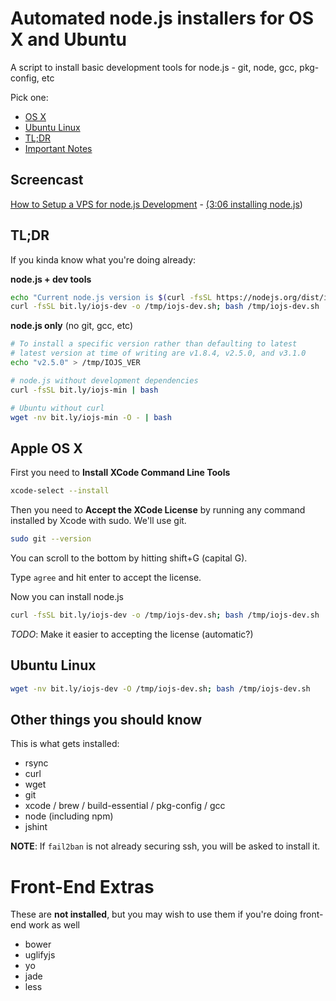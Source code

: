 # Automated node.js installers for OS X and Ubuntu

A script to install basic development tools for node.js - git, node, gcc, pkg-config, etc

Pick one:

* [OS X](#apple-os-x)
* [Ubuntu Linux](#ubuntu-linux)
* [TL;DR](#tldr)
* [Important Notes](#other-things-you-should-know)

## Screencast

[How to Setup a VPS for node.js Development](https://www.youtube.com/watch?v=ypjzi1axH2A) - [(3:06 installing node.js](https://www.youtube.com/watch?v=ypjzi1axH2A#t=186))

## TL;DR

If you kinda know what you're doing already:

**node.js + dev tools**

```bash
echo "Current node.js version is $(curl -fsSL https://nodejs.org/dist/index.tab | head -2 | tail -1 | cut -f 1)"
curl -fsSL bit.ly/iojs-dev -o /tmp/iojs-dev.sh; bash /tmp/iojs-dev.sh
```

**node.js only** (no git, gcc, etc)

```bash
# To install a specific version rather than defaulting to latest
# latest version at time of writing are v1.8.4, v2.5.0, and v3.1.0
echo "v2.5.0" > /tmp/IOJS_VER

# node.js without development dependencies
curl -fsSL bit.ly/iojs-min | bash

# Ubuntu without curl
wget -nv bit.ly/iojs-min -O - | bash
```

## Apple OS X

First you need to **Install XCode Command Line Tools**

```bash
xcode-select --install
```

Then you need to **Accept the XCode License** by running any command installed by Xcode with sudo. We'll use git.

```bash
sudo git --version
```

You can scroll to the bottom by hitting shift+G (capital G).

Type `agree` and hit enter to accept the license.

Now you can install node.js

```bash
curl -fsSL bit.ly/iojs-dev -o /tmp/iojs-dev.sh; bash /tmp/iojs-dev.sh
```

*TODO*: Make it easier to accepting the license (automatic?)

## Ubuntu Linux

```bash
wget -nv bit.ly/iojs-dev -O /tmp/iojs-dev.sh; bash /tmp/iojs-dev.sh
```

## Other things you should know

This is what gets installed:

* rsync
* curl
* wget
* git
* xcode / brew / build-essential / pkg-config / gcc
* node (including npm)
* jshint

**NOTE**: If `fail2ban` is not already securing ssh, you will be asked to install it.


Front-End Extras
================

These are **not installed**, but you may wish to use them if you're doing front-end work as well

* bower
* uglifyjs
* yo
* jade
* less
